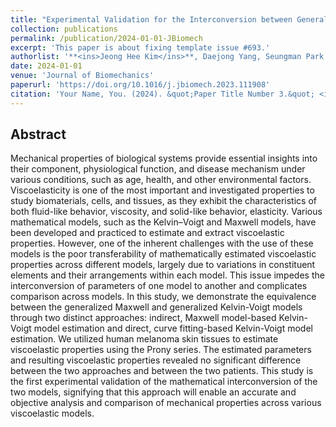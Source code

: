 ```yaml
---
title: "Experimental Validation for the Interconversion between Generalized Kelvin–Voigt and Maxwell Models Using Human Skin Tissues"
collection: publications
permalink: /publication/2024-01-01-JBiomech
excerpt: 'This paper is about fixing template issue #693.'
authorlist: '**<ins>Jeong Hee Kim</ins>**, Daejong Yang, Seungman Park'
date: 2024-01-01
venue: 'Journal of Biomechanics'
paperurl: 'https://doi.org/10.1016/j.jbiomech.2023.111908'
citation: 'Your Name, You. (2024). &quot;Paper Title Number 3.&quot; <i>GitHub Journal of Bugs</i>. 1(3).'
---
```


Abstract
------
Mechanical properties of biological systems provide essential insights into their component, physiological function, and disease mechanism under various conditions, such as age, health, and other environmental factors. Viscoelasticity is one of the most important and investigated properties to study biomaterials, cells, and tissues, as they exhibit the characteristics of both fluid-like behavior, viscosity, and solid-like behavior, elasticity. Various mathematical models, such as the Kelvin–Voigt and Maxwell models, have been developed and practiced to estimate and extract viscoelastic properties. However, one of the inherent challenges with the use of these models is the poor transferability of mathematically estimated viscoelastic properties across different models, largely due to variations in constituent elements and their arrangements within each model. This issue impedes the interconversion of parameters of one model to another and complicates comparison across models. In this study, we demonstrate the equivalence between the generalized Maxwell and generalized Kelvin-Voigt models through two distinct approaches: indirect, Maxwell model-based Kelvin-Voigt model estimation and direct, curve fitting-based Kelvin-Voigt model estimation. We utilized human melanoma skin tissues to estimate viscoelastic properties using the Prony series. The estimated parameters and resulting viscoelastic properties revealed no significant difference between the two approaches and between the two patients. This study is the first experimental validation of the mathematical interconversion of the two models, signifying that this approach will enable an accurate and objective analysis and comparison of mechanical properties across various viscoelastic models.
